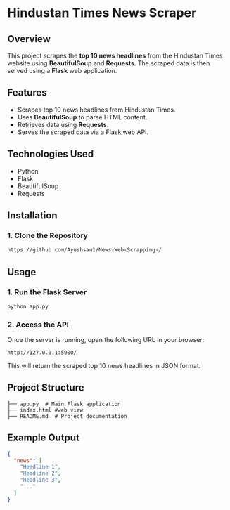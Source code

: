 # Hindustan Times News Scraper

## Overview
This project scrapes the **top 10 news headlines** from the Hindustan Times website using **BeautifulSoup** and **Requests**. The scraped data is then served using a **Flask** web application.

## Features
- Scrapes top 10 news headlines from Hindustan Times.
- Uses **BeautifulSoup** to parse HTML content.
- Retrieves data using **Requests**.
- Serves the scraped data via a Flask web API.

## Technologies Used
- Python
- Flask
- BeautifulSoup
- Requests

## Installation
### 1. Clone the Repository
```bash
https://github.com/Ayushsan1/News-Web-Scrapping-/
```


## Usage
### 1. Run the Flask Server
```bash
python app.py
```

### 2. Access the API
Once the server is running, open the following URL in your browser:
```
http://127.0.0.1:5000/
```
This will return the scraped top 10 news headlines in JSON format.

## Project Structure
```
├── app.py  # Main Flask application
├── index.html #web view
├── README.md  # Project documentation
```

## Example Output
```json
{
  "news": [
    "Headline 1",
    "Headline 2",
    "Headline 3",
    "..."
  ]
}



